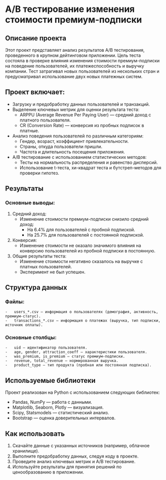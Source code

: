 #   A/B тестирование изменения стоимости премиум-подписки
##  Описание проекта
Этот проект представляет анализ результатов A/B тестирования, проведенного в крупном дейтинговом приложении. Цель теста состояла в проверке влияния изменения стоимости премиум-подписки на поведение пользователей, их платежеспособность и выручку компании. Тест затрагивал новых пользователей из нескольких стран и предусматривал использование двух новых платежных систем.

##  Проект включает:
-   Загрузку и предобработку данных пользователей и транзакций.
-   Выделение ключевых метрик для оценки результата теста:
    -   ARPPU (Average Revenue Per Paying User) — средний доход с платного пользователя.
    -   CR (Conversion Rate) — конверсия из пробных подписок в платные.
-   Анализ поведения пользователей по различным категориям:
    -   Гендер, возраст, коэффициент привлекательности.
    -   Страны, откуда пользователи пришли.
    -   Частота и длительность посещения приложения.
-   A/B тестирование с использованием статистических методов:
    -   Тесты на нормальность распределения и равенство дисперсий.
    -   Использование t-теста, хи-квадрат теста и бутстреп-методов для проверки гипотез.

##  Результаты
### Основные выводы:
1.  Средний доход:
    -   Изменение стоимости премиум-подписки снизило средний доход:
        -   На 6.4% для пользователей с пробной подпиской.
        -   На 25.7% для пользователей с постоянной подпиской.
2.  Конверсия:
    -   Изменение стоимости не оказало значимого влияния на конверсию пользователей из пробной подписки в постоянную.
3.  Общие результаты теста:
    -   Изменение стоимости негативно сказалось на выручке с платных пользователей.
    -   Эксперимент не был успешен.

##  Структура данных
### Файлы:
    -   users_*.csv — информация о пользователях (демография, активность, премиум-статус).
    -   transactions_*.csv — информация о платежах (выручка, тип подписки, источник оплаты).
### Основные столбцы:
    -   uid — идентификатор пользователя.
    -   age, gender, attraction_coeff — характеристики пользователя.
    -   was_premium, is_premium — статус премиум-подписки.
    -   revenue, total_revenue — нормированная выручка.
    -   product_type — тип продукта (пробная или постоянная подписка).

##  Используемые библиотеки
Проект реализован на Python с использованием следующих библиотек:
-   Pandas, NumPy — работа с данными.
-   Matplotlib, Seaborn, Plotly — визуализация.
-   Scipy, Statsmodels — статистический анализ.
-   Bootstrap — оценка доверительных интервалов.
##  Как использовать
1.  Скачайте данные с указанных источников (например, облачное хранилище).
2.  Выполните предобработку данных, следуя коду в проекте.
3.  Проведите анализ ключевых метрик и A/B тестирование.
4.  Используйте результаты для принятия решений по ценообразованию в приложении.
